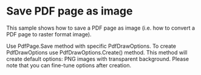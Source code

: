 # Save PDF page as image
This sample shows how to save a PDF page as image (i.e. how to convert a PDF page to raster format image).

Use PdfPage.Save method with specific PdfDrawOptions. To create PdfDrawOptions use PdfDrawOptions.Create() method. This method will create default options: PNG images with transparent background. Please note that you can fine-tune options after creation.